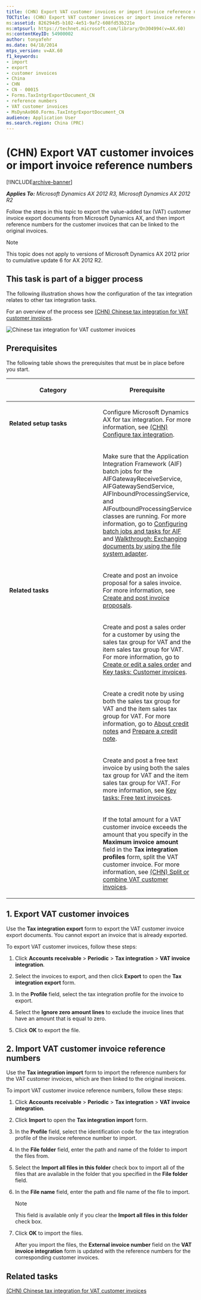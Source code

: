 ```yaml
---
title: (CHN) Export VAT customer invoices or import invoice reference numbers
TOCTitle: (CHN) Export VAT customer invoices or import invoice reference numbers
ms:assetid: 826294d5-b102-4e51-9af2-608fd53b221e
ms:mtpsurl: https://technet.microsoft.com/library/Dn304994(v=AX.60)
ms:contentKeyID: 54900002
author: tonyafehr
ms.date: 04/18/2014
mtps_version: v=AX.60
f1_keywords:
- import
- export
- customer invoices
- China
- CHN
- CN - 00015
- Forms.TaxIntgrExportDocument_CN
- reference numbers
- VAT customer invoices
- MsDynAx060.Forms.TaxIntgrExportDocument_CN
audience: Application User
ms.search.region: China (PRC)
---
```


# (CHN) Export VAT customer invoices or import invoice reference numbers 


[!INCLUDE[archive-banner](includes/archive-banner.md)]


_**Applies To:** Microsoft Dynamics AX 2012 R3, Microsoft Dynamics AX 2012 R2_

Follow the steps in this topic to export the value-added tax (VAT) customer invoice export documents from Microsoft Dynamics AX, and then import reference numbers for the customer invoices that can be linked to the original invoices.


> [!NOTE]
> <P>This topic does not apply to versions of Microsoft Dynamics AX 2012 prior to cumulative update 6 for AX 2012 R2.</P>



## This task is part of a bigger process

The following illustration shows how the configuration of the tax integration relates to other tax integration tasks.

For an overview of the process see [(CHN) Chinese tax integration for VAT customer invoices](chn-chinese-tax-integration-for-vat-customer-invoices.md).

![Chinese tax integration for VAT customer invoices](images/Dn304990.ChinaTaxIntegration(AX.60).gif "Chinese tax integration for VAT customer invoices")

## Prerequisites

The following table shows the prerequisites that must be in place before you start.

<table>
<colgroup>
<col style="width: 50%" />
<col style="width: 50%" />
</colgroup>
<thead>
<tr class="header">
<th><p>Category</p></th>
<th><p>Prerequisite</p></th>
</tr>
</thead>
<tbody>
<tr class="odd">
<td><p><strong>Related setup tasks</strong></p></td>
<td><p>Configure Microsoft Dynamics AX for tax integration. For more information, see <a href="chn-configure-tax-integration.md">(CHN) Configure tax integration</a>.</p></td>
</tr>
<tr class="even">
<td><p></p></td>
<td><p>Make sure that the Application Integration Framework (AIF) batch jobs for the AIFGatewayReceiveService, AIFGatewaySendService, AIFInboundProcessingService, and AIFoutboundProcessingService classes are running. For more information, go to <a href="configuring-batch-jobs-and-tasks-for-aif.md">Configuring batch jobs and tasks for AIF</a> and <a href="walkthrough-exchanging-documents-by-using-the-file-system-adapter.md">Walkthrough: Exchanging documents by using the file system adapter</a>.</p></td>
</tr>
<tr class="odd">
<td><p><strong>Related tasks</strong></p></td>
<td><p>Create and post an invoice proposal for a sales invoice. For more information, see <a href="create-and-post-invoice-proposals.md">Create and post invoice proposals</a>.</p></td>
</tr>
<tr class="even">
<td><p></p></td>
<td><p>Create and post a sales order for a customer by using the sales tax group for VAT and the item sales tax group for VAT. For more information, go to <a href="create-or-edit-a-sales-order.md">Create or edit a sales order</a> and <a href="key-tasks-customer-invoices.md">Key tasks: Customer invoices</a>.</p></td>
</tr>
<tr class="odd">
<td><p></p></td>
<td><p>Create a credit note by using both the sales tax group for VAT and the item sales tax group for VAT. For more information, go to <a href="about-credit-notes.md">About credit notes</a> and <a href="prepare-a-credit-note.md">Prepare a credit note</a>.</p></td>
</tr>
<tr class="even">
<td><p></p></td>
<td><p>Create and post a free text invoice by using both the sales tax group for VAT and the item sales tax group for VAT. For more information, see <a href="key-tasks-free-text-invoices.md">Key tasks: Free text invoices</a>.</p></td>
</tr>
<tr class="odd">
<td><p></p></td>
<td><p>If the total amount for a VAT customer invoice exceeds the amount that you specify in the <strong>Maximum invoice amount</strong> field in the <strong>Tax integration profiles</strong> form, split the VAT customer invoice. For more information, see <a href="chn-split-or-combine-vat-customer-invoices.md">(CHN) Split or combine VAT customer invoices</a>.</p></td>
</tr>
</tbody>
</table>


## 1\. Export VAT customer invoices

Use the **Tax integration export** form to export the VAT customer invoice export documents. You cannot export an invoice that is already exported.

To export VAT customer invoices, follow these steps:

1.  Click **Accounts receivable** \> **Periodic** \> **Tax integration** \> **VAT invoice integration**.

2.  Select the invoices to export, and then click **Export** to open the **Tax integration export** form.

3.  In the **Profile** field, select the tax integration profile for the invoice to export.

4.  Select the **Ignore zero amount lines** to exclude the invoice lines that have an amount that is equal to zero.

5.  Click **OK** to export the file.

## 2\. Import VAT customer invoice reference numbers

Use the **Tax integration import** form to import the reference numbers for the VAT customer invoices, which are then linked to the original invoices.

To import VAT customer invoice reference numbers, follow these steps:

1.  Click **Accounts receivable** \> **Periodic** \> **Tax integration** \> **VAT invoice integration**.

2.  Click **Import** to open the **Tax integration import** form.

3.  In the **Profile** field, select the identification code for the tax integration profile of the invoice reference number to import.

4.  In the **File folder** field, enter the path and name of the folder to import the files from.

5.  Select the **Import all files in this folder** check box to import all of the files that are available in the folder that you specified in the **File folder** field.

6.  In the **File name** field, enter the path and file name of the file to import.
    

    > [!NOTE]
    > <P>This field is available only if you clear the <STRONG>Import all files in this folder</STRONG> check box.</P>



7.  Click **OK** to import the files.
    
    After you import the files, the **External invoice number** field on the **VAT invoice integration** form is updated with the reference numbers for the corresponding customer invoices.

## Related tasks

[(CHN) Chinese tax integration for VAT customer invoices](chn-chinese-tax-integration-for-vat-customer-invoices.md)

  


